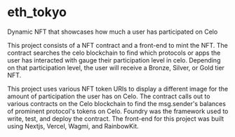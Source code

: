 # eth_tokyo

Dynamic NFT that showcases how much a user has participated on Celo

This project consists of a NFT contract and a front-end to mint the NFT. The contract searches the celo blockchain to find which protocols or apps the user has interacted with gauge their participation level in celo. Depending on that participation level, the user will receive a Bronze, Silver, or Gold tier NFT.

This project uses various NFT token URIs to display a different image for the amount of participation the user has on Celo. The contract calls out to various contracts on the Celo blockchain to find the msg.sender's balances of prominent protocol's tokens on Celo. Foundry was the framework used to write, test, and deploy the contract. The front-end for this project was built using Nextjs, Vercel, Wagmi, and RainbowKit.